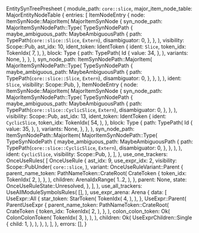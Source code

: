 EntitySynTreePresheet {
    module_path: `core::slice`,
    major_item_node_table: MajorEntityNodeTable {
        entries: [
            ItemNodeEntry {
                node: ItemSynNode::MajorItem(
                    MajorItemSynNode {
                        syn_node_path: MajorItemSynNodePath::Type(
                            TypeSynNodePath {
                                maybe_ambiguous_path: MaybeAmbiguousPath {
                                    path: TypePath(`core::slice::Slice`, `Extern`),
                                    disambiguator: 0,
                                },
                            },
                        ),
                        visibility: Scope::Pub,
                        ast_idx: 10,
                        ident_token: IdentToken {
                            ident: `Slice`,
                            token_idx: TokenIdx(
                                7,
                            ),
                        },
                        block: Type {
                            path: TypePath(
                                Id {
                                    value: 34,
                                },
                            ),
                            variants: None,
                        },
                    },
                ),
                syn_node_path: ItemSynNodePath::MajorItem(
                    MajorItemSynNodePath::Type(
                        TypeSynNodePath {
                            maybe_ambiguous_path: MaybeAmbiguousPath {
                                path: TypePath(`core::slice::Slice`, `Extern`),
                                disambiguator: 0,
                            },
                        },
                    ),
                ),
                ident: `Slice`,
                visibility: Scope::Pub,
            },
            ItemNodeEntry {
                node: ItemSynNode::MajorItem(
                    MajorItemSynNode {
                        syn_node_path: MajorItemSynNodePath::Type(
                            TypeSynNodePath {
                                maybe_ambiguous_path: MaybeAmbiguousPath {
                                    path: TypePath(`core::slice::CyclicSlice`, `Extern`),
                                    disambiguator: 0,
                                },
                            },
                        ),
                        visibility: Scope::Pub,
                        ast_idx: 13,
                        ident_token: IdentToken {
                            ident: `CyclicSlice`,
                            token_idx: TokenIdx(
                                54,
                            ),
                        },
                        block: Type {
                            path: TypePath(
                                Id {
                                    value: 35,
                                },
                            ),
                            variants: None,
                        },
                    },
                ),
                syn_node_path: ItemSynNodePath::MajorItem(
                    MajorItemSynNodePath::Type(
                        TypeSynNodePath {
                            maybe_ambiguous_path: MaybeAmbiguousPath {
                                path: TypePath(`core::slice::CyclicSlice`, `Extern`),
                                disambiguator: 0,
                            },
                        },
                    ),
                ),
                ident: `CyclicSlice`,
                visibility: Scope::Pub,
            },
        ],
    },
    use_one_trackers: OnceUseRules(
        [
            OnceUseRule {
                ast_idx: 9,
                use_expr_idx: 2,
                visibility: Scope::PubUnder(
                    `core::slice`,
                ),
                variant: OnceUseRuleVariant::Parent {
                    parent_name_token: PathNameToken::CrateRoot(
                        CrateToken {
                            token_idx: TokenIdx(
                                2,
                            ),
                        },
                    ),
                    children: ArenaIdxRange(
                        1..2,
                    ),
                },
                parent: None,
                state: OnceUseRuleState::Unresolved,
            },
        ],
    ),
    use_all_trackers: UseAllModuleSymbolsRules(
        [],
    ),
    use_expr_arena: Arena {
        data: [
            UseExpr::All {
                star_token: StarToken(
                    TokenIdx(
                        4,
                    ),
                ),
            },
            UseExpr::Parent(
                ParentUseExpr {
                    parent_name_token: PathNameToken::CrateRoot(
                        CrateToken {
                            token_idx: TokenIdx(
                                2,
                            ),
                        },
                    ),
                    colon_colon_token: Ok(
                        ColonColonToken(
                            TokenIdx(
                                3,
                            ),
                        ),
                    ),
                    children: Ok(
                        UseExprChildren::Single {
                            child: 1,
                        },
                    ),
                },
            ),
        ],
    },
    errors: [],
}